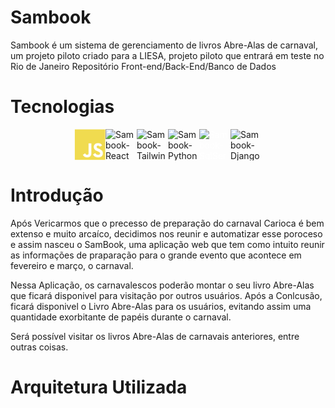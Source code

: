 # Sambook
Sambook é um sistema de gerenciamento de livros Abre-Alas de carnaval, um projeto piloto criado para a LIESA, projeto piloto que entrará em teste no Rio de Janeiro
Repositório Front-end/Back-End/Banco de Dados

# Tecnologias

<div style="display: flex; justify-content:center;"><br>
  <img align="center" alt="Sambook-Js" height="50" width="50" src="https://raw.githubusercontent.com/devicons/devicon/master/icons/javascript/javascript-plain.svg"> 
  <img align="center" alt="Sambook-React" height="50" width="50" src="https://cdn.jsdelivr.net/gh/devicons/devicon/icons/react/react-original.svg"> 
  <img align="center" alt="Sambook-Tailwind" height="50" width="50" src="https://cdn.jsdelivr.net/gh/devicons/devicon/icons/tailwindcss/tailwindcss-original-wordmark.svg" />
  <img align="center" alt="Sambook-Python" height="50" width="50" src="https://cdn.jsdelivr.net/gh/devicons/devicon/icons/python/python-original.svg"> 
  <img align="center" alt="Sambook-SqlServer" height="50" width="50" style="color:white;" src="https://cdn.jsdelivr.net/gh/devicons/devicon/icons/microsoftsqlserver/microsoftsqlserver-plain.svg" />
  <img align="center" alt="Sambook-Django" height="50" width="50"  src="https://cdn.jsdelivr.net/gh/devicons/devicon/icons/django/django-plain.svg" />
</div>

# Introdução
Após Vericarmos que o precesso de preparação do carnaval Carioca é bem extenso e muito arcaíco, decidimos nos reunir e automatizar esse poroceso e assim
nasceu o SamBook, uma aplicação web que tem como intuito reunir as informações de praparação para o grande evento que acontece em fevereiro e março, o carnaval.

Nessa Aplicação, os carnavalescos poderão montar o seu livro Abre-Alas que ficará disponivel para visitação por outros usuários. Após a Conlcusão,
ficará disponivel o Livro Abre-Alas para os usuários, evitando assim uma quantidade exorbitante de papéis durante o carnaval.

Será possível visitar os livros Abre-Alas de carnavais anteriores, entre outras coisas.

# Arquitetura Utilizada




